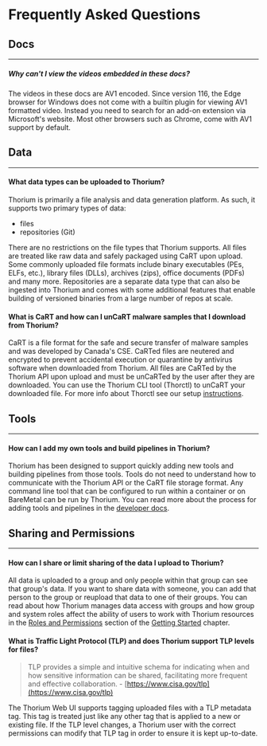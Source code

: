 # Frequently Asked Questions

## Docs
---

##### Why can't I view the videos embedded in these docs?

The videos in these docs are AV1 encoded. Since version 116, the Edge browser for Windows does not come with a builtin
plugin for viewing AV1 formatted video. Instead you need to search for an add-on extension via Microsoft's website.
Most other browsers such as Chrome, come with AV1 support by default.


## Data
---

#### What data types can be uploaded to Thorium?

Thorium is primarily a file analysis and data generation platform. As such, it supports two primary types of data:

  - files
  - repositories (Git)

There are no restrictions on the file types that Thorium supports. All files are treated like raw data and
safely packaged using CaRT upon upload. Some commonly uploaded file formats include binary executables (PEs, ELFs,
etc.), library files (DLLs), archives (zips), office documents (PDFs) and many more. Repositories are a separate
data type that can also be ingested into Thorium and comes with some additional features that enable building of
versioned binaries from a large number of repos at scale.

#### What is CaRT and how can I unCaRT malware samples that I download from Thorium?

CaRT is a file format for the safe and secure transfer of malware samples and was developed by Canada's CSE. CaRTed
files are neutered and encrypted to prevent accidental execution or quarantine by antivirus software when downloaded
from Thorium. All files are CaRTed by the Thorium API upon upload and must be unCaRTed by the user after they are
downloaded. You can use the Thorium CLI tool (Thorctl) to unCaRT your downloaded file. For more info about Thorctl
see our setup [instructions](../architecture/thorctl.md).


## Tools
---

#### How can I add my own tools and build pipelines in Thorium?

Thorium has been designed to support quickly adding new tools and building pipelines from those tools. Tools do not
need to understand how to communicate with the Thorium API or the CaRT file storage format. Any command line tool that
can be configured to run within a container or on BareMetal can be run by Thorium. You can read more about the process
for adding tools and pipelines in the [developer docs](../developers/developers.md).

## Sharing and Permissions
---

#### How can I share or limit sharing of the data I upload to Thorium?

All data is uploaded to a group and only people within that group can see that group's data. If you want to share data
with someone, you can add that person to the group or reupload that data to one of their groups. You can read about how
Thorium manages data access with groups and how group and system roles affect the ability of users to work with Thorium
resources in the [Roles and Permissions](../getting_started/roles_permissions.md#group-ownership) section of the
[Getting Started](../getting_started/getting_started.md) chapter.

#### What is Traffic Light Protocol (TLP) and does Thorium support TLP levels for files?

> TLP provides a simple and intuitive schema for indicating when and how sensitive information can be shared,
facilitating more frequent and effective collaboration. - [https://www.cisa.gov/tlp](https://www.cisa.gov/tlp)

The Thorium Web UI supports tagging uploaded files with a TLP metadata tag. This tag is treated just like any other
tag that is applied to a new or existing file. If the TLP level changes, a Thorium user with the correct permissions
can modify that TLP tag in order to ensure it is kept up-to-date.
